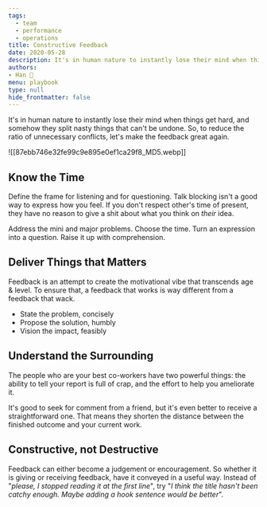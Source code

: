 ```yaml
---
tags: 
  - team
  - performance 
  - operations
title: Constructive Feedback
date: 2020-05-28
description: It's in human nature to instantly lose their mind when things get hard, and somehow they split nasty things that can't be undone. So, to reduce the ratio of unnecessary conflicts, let's make the feedback great again.
authors: 
- Han 🐸
menu: playbook
type: null
hide_frontmatter: false
---
```


It's in human nature to instantly lose their mind when things get hard, and somehow they split nasty things that can't be undone. So, to reduce the ratio of unnecessary conflicts, let's make the feedback great again.

![[87ebb746e32fe99c9e895e0ef1ca29f8_MD5.webp]]

## Know the Time
Define the frame for listening and for questioning. Talk blocking isn't a good way to express how you feel. If you don't respect other's time of present, they have no reason to give a shit about what you think on *their* idea.

Address the mini and major problems. Choose the time. Turn an expression into a question. Raise it up with comprehension.

## Deliver Things that Matters
Feedback is an attempt to create the motivational vibe that transcends age & level. To ensure that, a feedback that works is way different from a feedback that wack.

* State the problem, concisely
* Propose the solution, humbly
* Vision the impact, feasibly 

## Understand the Surrounding
The people who are your best co-workers have two powerful things: the ability to tell your report is full of crap, and the effort to help you ameliorate it.

It's good to seek for comment from a friend, but it's even better to receive a straightforward one. That means they shorten the distance between the finished outcome and your current work.

## Constructive, not Destructive
Feedback can either become a judgement or encouragement. So whether it is giving or receiving feedback, have it conveyed in a useful way. Instead of "*please, I stopped reading it at the first line*", try "*I think the title hasn't been catchy enough. Maybe adding a hook sentence would be better*".
